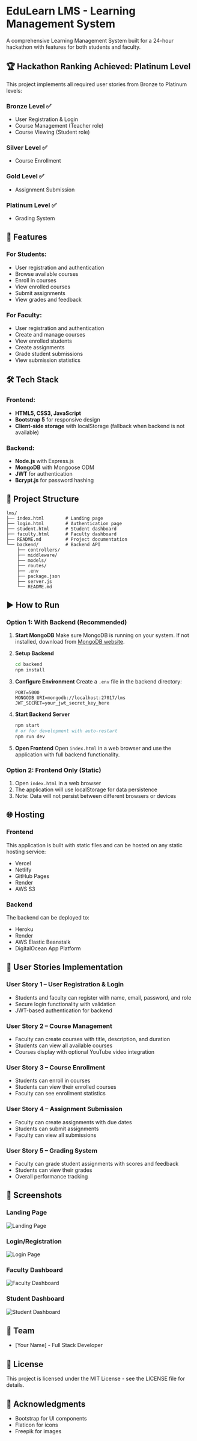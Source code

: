 # EduLearn LMS - Learning Management System

A comprehensive Learning Management System built for a 24-hour hackathon with features for both students and faculty.

## 🏆 Hackathon Ranking Achieved: Platinum Level

This project implements all required user stories from Bronze to Platinum levels:

### Bronze Level ✅
- User Registration & Login
- Course Management (Teacher role)
- Course Viewing (Student role)

### Silver Level ✅
- Course Enrollment

### Gold Level ✅
- Assignment Submission

### Platinum Level ✅
- Grading System

## 🚀 Features

### For Students:
- User registration and authentication
- Browse available courses
- Enroll in courses
- View enrolled courses
- Submit assignments
- View grades and feedback

### For Faculty:
- User registration and authentication
- Create and manage courses
- View enrolled students
- Create assignments
- Grade student submissions
- View submission statistics

## 🛠️ Tech Stack

### Frontend:
- **HTML5, CSS3, JavaScript**
- **Bootstrap 5** for responsive design
- **Client-side storage** with localStorage (fallback when backend is not available)

### Backend:
- **Node.js** with Express.js
- **MongoDB** with Mongoose ODM
- **JWT** for authentication
- **Bcrypt.js** for password hashing

## 📁 Project Structure

```
lms/
├── index.html        # Landing page
├── login.html        # Authentication page
├── student.html      # Student dashboard
├── faculty.html      # Faculty dashboard
├── README.md         # Project documentation
└── backend/          # Backend API
    ├── controllers/
    ├── middleware/
    ├── models/
    ├── routes/
    ├── .env
    ├── package.json
    ├── server.js
    └── README.md
```

## ▶️ How to Run

### Option 1: With Backend (Recommended)

1. **Start MongoDB**
   Make sure MongoDB is running on your system. If not installed, download from [MongoDB website](https://www.mongodb.com/try/download/community).

2. **Setup Backend**
   ```bash
   cd backend
   npm install
   ```

3. **Configure Environment**
   Create a `.env` file in the backend directory:
   ```
   PORT=5000
   MONGODB_URI=mongodb://localhost:27017/lms
   JWT_SECRET=your_jwt_secret_key_here
   ```

4. **Start Backend Server**
   ```bash
   npm start
   # or for development with auto-restart
   npm run dev
   ```

5. **Open Frontend**
   Open `index.html` in a web browser and use the application with full backend functionality.

### Option 2: Frontend Only (Static)

1. Open `index.html` in a web browser
2. The application will use localStorage for data persistence
3. Note: Data will not persist between different browsers or devices

## 🌐 Hosting

### Frontend
This application is built with static files and can be hosted on any static hosting service:
- Vercel
- Netlify
- GitHub Pages
- Render
- AWS S3

### Backend
The backend can be deployed to:
- Heroku
- Render
- AWS Elastic Beanstalk
- DigitalOcean App Platform

## 🎯 User Stories Implementation

### User Story 1 – User Registration & Login
- Students and faculty can register with name, email, password, and role
- Secure login functionality with validation
- JWT-based authentication for backend

### User Story 2 – Course Management
- Faculty can create courses with title, description, and duration
- Students can view all available courses
- Courses display with optional YouTube video integration

### User Story 3 – Course Enrollment
- Students can enroll in courses
- Students can view their enrolled courses
- Faculty can see enrollment statistics

### User Story 4 – Assignment Submission
- Faculty can create assignments with due dates
- Students can submit assignments
- Faculty can view all submissions

### User Story 5 – Grading System
- Faculty can grade student assignments with scores and feedback
- Students can view their grades
- Overall performance tracking

## 📸 Screenshots

### Landing Page
![Landing Page](screenshots/landing.png)

### Login/Registration
![Login Page](screenshots/login.png)

### Faculty Dashboard
![Faculty Dashboard](screenshots/faculty.png)

### Student Dashboard
![Student Dashboard](screenshots/student.png)

## 🤝 Team

- [Your Name] - Full Stack Developer

## 📝 License

This project is licensed under the MIT License - see the LICENSE file for details.

## 🙏 Acknowledgments

- Bootstrap for UI components
- Flaticon for icons
- Freepik for images